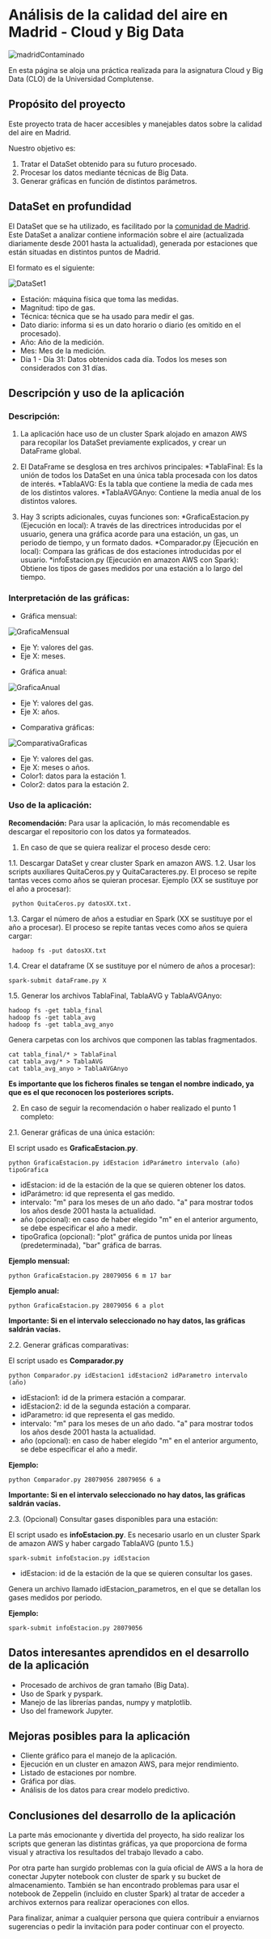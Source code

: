 # Análisis de la calidad del aire en Madrid - Cloud y Big Data

![madridContaminado](https://www.republica.com/wp-content/uploads/2014/11/Contaminacin_Madrid.jpg)

En esta página se aloja una práctica realizada para la asignatura Cloud y Big Data (CLO) de la Universidad Complutense. 

## Propósito del proyecto

Este proyecto trata de hacer accesibles y manejables datos sobre la calidad del aire en Madrid.

Nuestro objetivo es:

1. Tratar el DataSet obtenido para su futuro procesado.
2. Procesar los datos mediante técnicas de Big Data.
3. Generar gráficas en función de distintos parámetros.

## DataSet en profundidad

El DataSet que se ha utilizado, es facilitado por la [comunidad de Madrid](http://datos.madrid.es). Este DataSet a analizar contiene información sobre el aire (actualizada diariamente desde 2001 hasta la actualidad), generada por estaciones que están situadas en distintos puntos de Madrid.

El formato es el siguiente:

![DataSet1](https://raw.githubusercontent.com/Wizsmiles/PrCloud/master/resources/dataSet1.PNG)

- Estación: máquina física que toma las medidas.
- Magnitud: tipo de gas.
- Técnica: técnica que se ha usado para medir el gas.
- Dato diario: informa si es un dato horario o diario (es omitido en el procesado).
- Año: Año de la medición.
- Mes: Mes de la medición.
- Día 1 - Día 31: Datos obtenidos cada día. Todos los meses son considerados con 31 días.

## Descripción y uso de la aplicación

### Descripción:

1. La aplicación hace uso de un cluster Spark alojado en amazon AWS para recopilar los DataSet previamente explicados, y crear un DataFrame global. 

2. El DataFrame se desglosa en tres archivos principales: 
  *TablaFinal: Es la unión de todos los DataSet en una única tabla procesada con los datos de interés.
  *TablaAVG: Es la tabla que contiene la media de cada mes de los distintos valores.
  *TablaAVGAnyo: Contiene la media anual de los distintos valores.

3. Hay 3 scripts adicionales, cuyas funciones son: 
  *GraficaEstacion.py (Ejecución en local): A través de las directrices introducidas por el usuario, genera una gráfica acorde para una estación, un gas, un periodo de tiempo, y un formato dados.
  *Comparador.py (Ejecución en local): Compara las gráficas de dos estaciones introducidas por el usuario.
  *infoEstacion.py (Ejecución en amazon AWS con Spark): Obtiene los tipos de gases medidos por una estación a lo largo del tiempo.  

### Interpretación de las gráficas:

* Gráfica mensual:

![GraficaMensual](https://raw.githubusercontent.com/Wizsmiles/PrCloud/master/resources/GraficaMensual.png)

- Eje Y: valores del gas.
- Eje X: meses.

* Gráfica anual:

![GraficaAnual](https://raw.githubusercontent.com/Wizsmiles/PrCloud/master/resources/GraficaAnual.png)

- Eje Y: valores del gas.
- Eje X: años.

* Comparativa gráficas:

![ComparativaGraficas](https://raw.githubusercontent.com/Wizsmiles/PrCloud/master/resources/comparativa.png)

- Eje Y: valores del gas. 
- Eje X: meses o años. 
- Color1: datos para la estación 1.
- Color2: datos para la estación 2.

### Uso de la aplicación:

**Recomendación:** Para usar la aplicación, lo más recomendable es descargar el repositorio con los datos ya formateados. 

1. En caso de que se quiera realizar el proceso desde cero:

1.1. Descargar DataSet y crear cluster Spark en amazon AWS.
1.2. Usar los scripts auxiliares QuitaCeros.py y QuitaCaracteres.py. El proceso se repite tantas veces como años se quieran procesar. Ejemplo (XX se sustituye por el año a procesar):

```
 python QuitaCeros.py datosXX.txt.
```

1.3. Cargar el número de años a estudiar en Spark (XX se sustituye por el año a procesar). El proceso se repite tantas veces como años se quiera cargar:

```
 hadoop fs -put datosXX.txt
```

1.4. Crear el dataframe (X se sustituye por el número de años a procesar):

```
spark-submit dataFrame.py X
```

1.5. Generar los archivos TablaFinal, TablaAVG y TablaAVGAnyo:

```
hadoop fs -get tabla_final
hadoop fs -get tabla_avg
hadoop fs -get tabla_avg_anyo
```

Genera carpetas con los archivos que componen las tablas fragmentados.

```
cat tabla_final/* > TablaFinal
cat tabla_avg/* > TablaAVG
cat tabla_avg_anyo > TablaAVGAnyo
```
**Es importante que los ficheros finales se tengan el nombre indicado, ya que es el que reconocen los posteriores scripts.**


2. En caso de seguir la recomendación o haber realizado el punto 1 completo:

2.1. Generar gráficas de una única estación:

El script usado es **GraficaEstacion.py**.

```
python GraficaEstacion.py idEstacion idParámetro intervalo (año) tipoGrafica
```

- idEstacion: id de la estación de la que se quieren obtener los datos.
- idParámetro: id que representa el gas medido.
- intervalo: "m" para los meses de un año dado. "a" para mostrar todos los años desde 2001 hasta la actualidad.
- año (opcional): en caso de haber elegido "m" en el anterior argumento, se debe especificar el año a medir.
- tipoGrafica (opcional): "plot" gráfica de puntos unida por líneas (predeterminada), "bar" gráfica de barras. 

**Ejemplo mensual:**

```
python GraficaEstacion.py 28079056 6 m 17 bar
```

**Ejemplo anual:**

```
python GraficaEstacion.py 28079056 6 a plot
```

**Importante: Si en el intervalo seleccionado no hay datos, las gráficas saldrán vacías.**

2.2. Generar gráficas comparativas:

El script usado es **Comparador.py**

```
python Comparador.py idEstacion1 idEstacion2 idParametro intervalo (año)
```

- idEstacion1: id de la primera estación a comparar.
- idEstacion2: id de la segunda estación a comparar.
- idParametro: id que representa el gas medido.
- intervalo: "m" para los meses de un año dado. "a" para mostrar todos los años desde 2001 hasta la actualidad.
- año (opcional): en caso de haber elegido "m" en el anterior argumento, se debe especificar el año a medir.

**Ejemplo:**

```
python Comparador.py 28079056 28079056 6 a 
```

**Importante: Si en el intervalo seleccionado no hay datos, las gráficas saldrán vacías.**

2.3. (Opcional) Consultar gases disponibles para una estación:

El script usado es **infoEstacion.py**. Es necesario usarlo en un cluster Spark de amazon AWS y haber cargado TablaAVG (punto 1.5.)

```
spark-submit infoEstacion.py idEstacion
```
- idEstacion: id de la estación de la que se quieren consultar los gases.

Genera un archivo llamado idEstacion_parametros, en el que se detallan los gases medidos por periodo.

**Ejemplo:**

```
spark-submit infoEstacion.py 28079056
```

## Datos interesantes aprendidos en el desarrollo de la aplicación

- Procesado de archivos de gran tamaño (Big Data).
- Uso de Spark y pyspark.
- Manejo de las librerías pandas, numpy y matplotlib.
- Uso del framework Jupyter.

## Mejoras posibles para la aplicación

- Cliente gráfico para el manejo de la aplicación.
- Ejecución en un cluster en amazon AWS, para mejor rendimiento.
- Listado de estaciones por nombre.
- Gráfica por días.
- Análisis de los datos para crear modelo predictivo.

## Conclusiones del desarrollo de la aplicación

La parte más emocionante y divertida del proyecto, ha sido realizar los scripts que generan las distintas gráficas, ya que proporciona de forma visual y atractiva los resultados del trabajo llevado a cabo.

Por otra parte han surgido problemas con la guía oficial de AWS a la hora de conectar Jupyter notebook con cluster de spark y su bucket de almacenamiento. También se han encontrado problemas para usar el notebook de Zeppelin (incluido en cluster Spark) al tratar de acceder a archivos externos para realizar operaciones con ellos. 

Para finalizar, animar a cualquier persona que quiera contribuir a enviarnos sugerencias o pedir la invitación para poder continuar con el proyecto.





